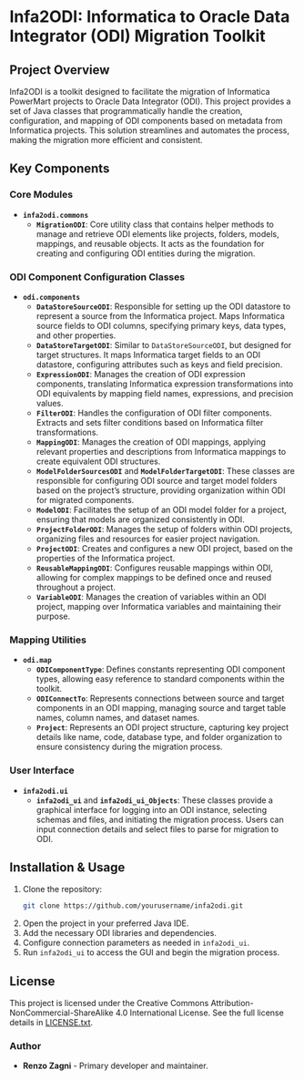 # Infa2ODI: Informatica to Oracle Data Integrator (ODI) Migration Toolkit

## Project Overview
Infa2ODI is a toolkit designed to facilitate the migration of Informatica PowerMart projects to Oracle Data Integrator (ODI). This project provides a set of Java classes that programmatically handle the creation, configuration, and mapping of ODI components based on metadata from Informatica projects. This solution streamlines and automates the process, making the migration more efficient and consistent.

## Key Components

### Core Modules
- **`infa2odi.commons`**
  - **`MigrationODI`**: Core utility class that contains helper methods to manage and retrieve ODI elements like projects, folders, models, mappings, and reusable objects. It acts as the foundation for creating and configuring ODI entities during the migration.

### ODI Component Configuration Classes
- **`odi.components`**
  - **`DataStoreSourceODI`**: Responsible for setting up the ODI datastore to represent a source from the Informatica project. Maps Informatica source fields to ODI columns, specifying primary keys, data types, and other properties.
  - **`DataStoreTargetODI`**: Similar to `DataStoreSourceODI`, but designed for target structures. It maps Informatica target fields to an ODI datastore, configuring attributes such as keys and field precision.
  - **`ExpressionODI`**: Manages the creation of ODI expression components, translating Informatica expression transformations into ODI equivalents by mapping field names, expressions, and precision values.
  - **`FilterODI`**: Handles the configuration of ODI filter components. Extracts and sets filter conditions based on Informatica filter transformations.
  - **`MappingODI`**: Manages the creation of ODI mappings, applying relevant properties and descriptions from Informatica mappings to create equivalent ODI structures.
  - **`ModelFolderSourcesODI`** and **`ModelFolderTargetODI`**: These classes are responsible for configuring ODI source and target model folders based on the project’s structure, providing organization within ODI for migrated components.
  - **`ModelODI`**: Facilitates the setup of an ODI model folder for a project, ensuring that models are organized consistently in ODI.
  - **`ProjectFolderODI`**: Manages the setup of folders within ODI projects, organizing files and resources for easier project navigation.
  - **`ProjectODI`**: Creates and configures a new ODI project, based on the properties of the Informatica project.
  - **`ReusableMappingODI`**: Configures reusable mappings within ODI, allowing for complex mappings to be defined once and reused throughout a project.
  - **`VariableODI`**: Manages the creation of variables within an ODI project, mapping over Informatica variables and maintaining their purpose.

### Mapping Utilities
- **`odi.map`**
  - **`ODIComponentType`**: Defines constants representing ODI component types, allowing easy reference to standard components within the toolkit.
  - **`ODIConnectTo`**: Represents connections between source and target components in an ODI mapping, managing source and target table names, column names, and dataset names.
  - **`Project`**: Represents an ODI project structure, capturing key project details like name, code, database type, and folder organization to ensure consistency during the migration process.

### User Interface
- **`infa2odi.ui`**
  - **`infa2odi_ui`** and **`infa2odi_ui_Objects`**: These classes provide a graphical interface for logging into an ODI instance, selecting schemas and files, and initiating the migration process. Users can input connection details and select files to parse for migration to ODI.

## Installation & Usage
1. Clone the repository:
   ```bash
   git clone https://github.com/yourusername/infa2odi.git
   ```
2. Open the project in your preferred Java IDE.
3. Add the necessary ODI libraries and dependencies.
4. Configure connection parameters as needed in `infa2odi_ui`.
5. Run `infa2odi_ui` to access the GUI and begin the migration process.

## License
This project is licensed under the Creative Commons Attribution-NonCommercial-ShareAlike 4.0 International License. See the full license details in [LICENSE.txt](LICENSE.txt).

### Author
- **Renzo Zagni** - Primary developer and maintainer.
